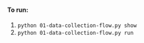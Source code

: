 #### To run:
1. ```python 01-data-collection-flow.py show```
1. ```python 01-data-collection-flow.py run```

